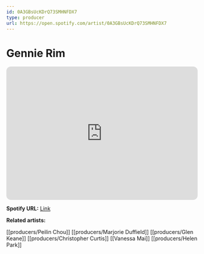 ```yaml
---
id: 0A3GBsUcKDrQ73SMHNFDX7
type: producer
url: https://open.spotify.com/artist/0A3GBsUcKDrQ73SMHNFDX7
---
```

# Gennie Rim

<iframe style="border-radius:12px" src="https://open.spotify.com/embed/artist/0A3GBsUcKDrQ73SMHNFDX7" width="100%" height="352" frameBorder="0" allowfullscreen="" allow="autoplay; clipboard-write; encrypted-media; fullscreen; picture-in-picture" loading="lazy"></iframe>

**Spotify URL:** [Link](https://open.spotify.com/artist/0A3GBsUcKDrQ73SMHNFDX7)

**Related artists:**

[[producers/Peilin Chou]]
[[producers/Marjorie Duffield]]
[[producers/Glen Keane]]
[[producers/Christopher Curtis]]
[[Vanessa Mai]]
[[producers/Helen Park]]
